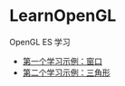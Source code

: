 # LearnOpenGL
OpenGL ES 学习

- [第一个学习示例：窗口](LearnOpenGL/LearnOpenGL-01-窗口/main.ccp)
- [第二个学习示例：三角形](LearnOpenGL/LearnOpenGL-02-三角形/main.ccp)
